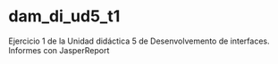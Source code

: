 # dam_di_ud5_t1
Ejercicio 1 de la Unidad didáctica 5 de Desenvolvemento de interfaces. Informes con JasperReport
